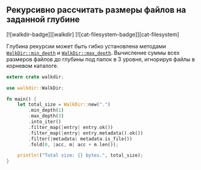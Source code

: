 ## Рекурсивно рассчитать размеры файлов на заданной глубине

[![walkdir-badge]][walkdir] [![cat-filesystem-badge]][cat-filesystem]

Глубина рекурсии может быть гибко установлена методами [`WalkDir::min_depth`](https://docs.rs/walkdir/*/walkdir/struct.WalkDir.html#method.min_depth) и [`WalkDir::max_depth`](https://docs.rs/walkdir/*/walkdir/struct.WalkDir.html#method.max_depth). Вычисление суммы всех размеров файлов до глубины под папок в 3 уровня, игнорируя файлы в корневом каталоге.

```rust
extern crate walkdir;

use walkdir::WalkDir;

fn main() {
    let total_size = WalkDir::new(".")
        .min_depth(1)
        .max_depth(3)
        .into_iter()
        .filter_map(|entry| entry.ok())
        .filter_map(|entry| entry.metadata().ok())
        .filter(|metadata| metadata.is_file())
        .fold(0, |acc, m| acc + m.len());

    println!("Total size: {} bytes.", total_size);
}
```


